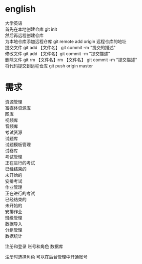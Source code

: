 # english
大学英语  
	首先在本地创建仓库 git init  
	然后再远程创建仓库  
	为本地仓库添加远程仓库 git remote add origin 远程仓库的地址  
	提交文件 git add 【文件名】 git commit -m "提交的描述"  
	修改文件 git add 【文件名】git commit -m "提交描述"  
	删除文件 git rm 【文件名】rm 【文件名】 git commit -m "提交描述"  
	将代码提交到远程仓库 git push origin master  

# 需求
资源管理  
	富媒体资源库  
		图库  
		视频库  
		音频库  
	考试资源  
	试题库  
	试题模板管理  
	试卷库  
考试管理  
	正在进行的考试  
	已经结束的  
	未开始的  
	安排考试  
作业管理  
	正在进行的考试  
	已经结束的  
	未开始的  
	安排作业  
班级管理  
	数据导入  
	分组管理  
	数据统计  


注册和登录    账号和角色
数据库

注册时选择角色
可以在后台管理中开通账号